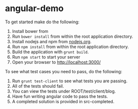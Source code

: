 angular-demo
===========

To get started make do the following:

1. Install bower from
2. Run `bower install` from within the root application directory. 
3. Install nodejs and npm from [nodejs.org](http://nodejs.org).
4. Run `npm install` from within the root application directory.
5. Build the application with `grunt build`.
6. Run `npm start` to start your server
7. Open your browser to [http://localhost:3000/](http://localhost:3000/)
 

To see what test cases you need to pass, do the following:

1. Run `grunt test-client` to see what tests you are passing.
2. All of the tests should fail.
3. You can view the tests under ROOT/test/client/blog.
4. Have fun writing angular code to pass the tests.
5. A completed solution is provided in src-completed.
